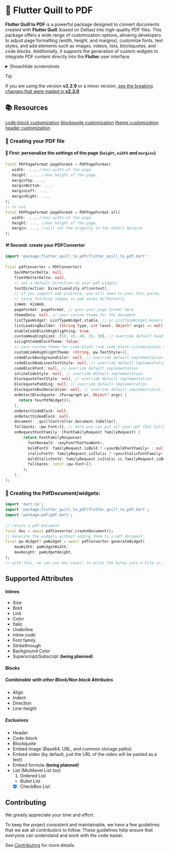 # 📖 Flutter Quill to PDF

**Flutter Quill to PDF** is a powerful package designed to convert documents created with **Flutter Quill** (based on Deltas) into high-quality PDF files. This package offers a wide range of customization options, allowing developers to adjust page formatting (width, height, and margins), customize fonts, text styles, and add elements such as images, videos, lists, blockquotes, and code blocks. Additionally, it supports the generation of custom widgets to integrate PDF content directly into the **Flutter** user interface. 

<details>
    <summary>Show/Hide screenshots</summary>
    <h4>PDF generated</h4>
    <img src="https://github.com/CatHood0/flutter_quill_to_pdf/blob/master/assets/result_demo_to_pdf.png?raw=true" style="width: 60%; height: 60%"/>
    <h4>Content used to generate the PDF</h4>
    <img src="https://github.com/CatHood0/flutter_quill_to_pdf/blob/master/assets/demo_to_pdf.png?raw=true" style="width: 70%;"/>
</details>

> [!TIP]
> If you are using the version **v2.2.9** or a minor version, [see the breaking changes that were maded in **v2.3.0**](https://github.com/CatHood0/flutter_quill_to_pdf/blob/master/CHANGELOG.md#230)

## 📚 Resources

[code-block customization](https://github.com/CatHood0/flutter_quill_to_pdf/blob/master/doc/code-block.md)
[blockquote customization](https://github.com/CatHood0/flutter_quill_to_pdf/blob/master/doc/blockquote.md)
[theme customization](https://github.com/CatHood0/flutter_quill_to_pdf/blob/master/doc/theme.md)
[header customization](https://github.com/CatHood0/flutter_quill_to_pdf/blob/master/doc/header.md)

### 🔎 Creating your PDF file  

#### 📎 First: personalize the settings of the page (`height`, `width` and `margins`)

```dart
final PDFPageFormat pageFormat = PDFPageFormat(
   width: ..., //max width of the page
   height: ..., //max height of the page,
   marginTop: ...,
   marginBottom: ...,
   marginLeft: ...,
   marginRight: ...,
);
// or use
final PDFPageFormat pageFormat = PDFPageFormat.all(
   width: ..., //max width of the page
   height: ..., //max height of the page,
   margin: ..., //will set the property to the others margins
);
```

#### ⚒️  Second: create your PDFConverter

```dart
import 'package:flutter_quill_to_pdf/flutter_quill_to_pdf.dart':

final pdfConverter = PDFConverter(
    backMatterDelta: null,
    frontMatterDelta: null,
    // set a default Direction to your pdf widgets
    textDirection: Directionality.of(context), 
    // if you support web platform, you will need to pass this param, 
    // since fetching images in web works differently
    isWeb: kIsWeb,
    pageFormat: pageFormat, // pass your page format here
    themeData: null, // your custom theme for the document
    listTypeWidget: ListTypeWidget.stable, // or ListTypeWidget.modern
    listLeadingBuilder: (String type, int level, Object? args) => null,
    enableCodeBlockHighlighting: true, 
    customHeadingSizes: [50, 45, 40, 35, 30], // override default heading sizes
    isLightCodeBlockTheme: false,
    // your custom theme for code-block (see code-block customization resource)
    customCodeHighlightTheme: <String, pw.TextStyle>{},
    codeBlockBackgroundColor: null, // override default implementation
    codeBlockNumLinesTextStyle: null, // override default implementation
    codeBlockFont: null, // override default implementation
    inlineCodeStyle: null, // override default implementation
    blockquoteTextStyle: null, // override default implementation
    blockquotePadding: null, // override default implementation
    blockquoteBoxDecoration: null, // override default implementation
    onDetectBlockquote: (Paragraph pr, Object? args) {
      return YourPdfWidget();
    },
    onDetectCodeBlock: null,
    onDetectVideoBlock: null,
    document: _quillController.document.toDelta(),
    fallbacks: <pw.Font>[], // here you can put all your pdf font fallbacks
    onRequestFontFamily: (FontFamilyRequest familyRequest) {
        return FontFamilyResponse(
          fontNormalV: <anyFontThatYouWant>, 
          boldFontV: familyRequest.isBold ? <yourBoldFontFamily> : null,
          italicFontV: familyRequest.isItalic ? <yourItalicFontFamily> : null,
          boldItalicFontV: familyRequest.isItalic && familyRequest.isBold ? <yourBoldItalicFontFamily> : null,
          fallbacks: const <pw.Font>[],
        );
    },
);
```

### 📝 Creating the PdfDocument/widgets:

```dart
import 'dart:io';
import 'package:flutter_quill_to_pdf/flutter_quill_to_pdf.dart';
import 'package:pdf/pdf.dart';

// return a pdf Document
final doc = await pdfConverter.createDocument();
// Generate the widgets without adding them to a pdf document
final pw.Widget? pwWidget = await pdfConverter.generateWidget(
    maxWidth: pwWidgetWidth,
    maxHeight: pwWidgetHeight,
);
// with this, we can use doc.save() to write the bytes into a File in a Storage Path
```

## Supported Attributes 

#### Inlines

- Size
- Bold
- Link
- Color
- Italic
- Underline
- inline code 
- Font family
- Strikethrough
- Background Color
- Superscript/Subscript (**being planned**)

#### Blocks 
##### Combinable with other Block/Non block Attributes 

- Align
- Indent
- Direction
- Line-height

##### Exclusives

- Header
- Code-block
- Blockquote
- Embed image (Base64, URL, and common storage paths)
- Embed video (by default, just the URL of the video will be pasted as a text)
- Embed formula (**being planned**)
- List (Multilevel List too)
  1. Ordered List 
  *  Bullet List
  - [x] CheckBox List

## Contributing

We greatly appreciate your time and effort.

To keep the project consistent and maintainable, we have a few guidelines that we ask all contributors to follow. These guidelines help ensure that everyone can understand and work with the code easier.

See [Contributing](https://github.com/CatHood0/flutter_quill_to_pdf/blob/master/CONTRIBUTING.md) for more details.
